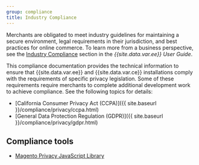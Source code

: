 ```yaml
---
group: compliance
title: Industry Compliance
---
```


Merchants are obligated to meet industry guidelines for maintaining a secure environment, legal requirements in their jurisdiction, and best practices for online commerce. To learn more from a business perspective, see the [Industry Compliance](https://docs.magento.com/m2/ee/user_guide/stores/compliance-industry.html) section in the _{{site.data.var.ee}} User Guide_.

This compliance documentation provides the technical information to ensure that {{site.data.var.ee}} and {{site.data.var.ce}} installations comply with the requirements of specific privacy legislation. Some of these requirements require merchants to complete additional development work to achieve compliance. See the following topics for details:

-  [California Consumer Privacy Act (CCPA)]({{ site.baseurl }}/compliance/privacy/ccpa.html)
-  [General Data Protection Regulation (GDPR)]({{ site.baseurl }}/compliance/privacy/gdpr.html)

## Compliance tools

-  [Magento Privacy JavaScript Library](<{{ site.baseurl }}/compliance/privacy/magento-privacy-js-library.html>)
